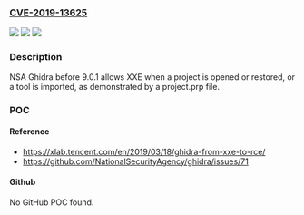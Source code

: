 ### [CVE-2019-13625](https://cve.mitre.org/cgi-bin/cvename.cgi?name=CVE-2019-13625)
![](https://img.shields.io/static/v1?label=Product&message=n%2Fa&color=blue)
![](https://img.shields.io/static/v1?label=Version&message=n%2Fa&color=blue)
![](https://img.shields.io/static/v1?label=Vulnerability&message=n%2Fa&color=brighgreen)

### Description

NSA Ghidra before 9.0.1 allows XXE when a project is opened or restored, or a tool is imported, as demonstrated by a project.prp file.

### POC

#### Reference
- https://xlab.tencent.com/en/2019/03/18/ghidra-from-xxe-to-rce/
- https://github.com/NationalSecurityAgency/ghidra/issues/71

#### Github
No GitHub POC found.

